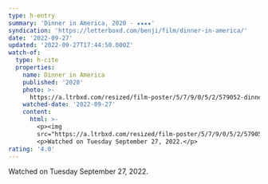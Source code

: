 ```yaml
---
type: h-entry
summary: 'Dinner in America, 2020 - ★★★★'
syndication: 'https://letterboxd.com/benji/film/dinner-in-america/'
date: '2022-09-27'
updated: '2022-09-27T17:44:50.000Z'
watch-of:
  type: h-cite
  properties:
    name: Dinner in America
    published: '2020'
    photo: >-
      https://a.ltrbxd.com/resized/film-poster/5/7/9/0/5/2/579052-dinner-in-america-0-600-0-900-crop.jpg?v=15a53313fc
    watched-date: '2022-09-27'
    content:
      html: >-
        <p><img
        src="https://a.ltrbxd.com/resized/film-poster/5/7/9/0/5/2/579052-dinner-in-america-0-600-0-900-crop.jpg?v=15a53313fc"/></p>
        <p>Watched on Tuesday September 27, 2022.</p>
rating: '4.0'
---
```

Watched on Tuesday September 27, 2022.

